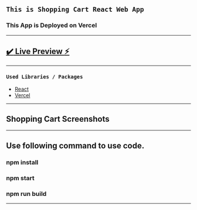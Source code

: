 ## `This is Shopping Cart React Web App`

### This App is Deployed on Vercel

---

## [:heavy_check_mark: Live Preview :zap:](https://shopping-cart-app.vercel.app/)

---

### `Used Libraries / Packages`

- [ React ](https://reactjs.org/docs/create-a-new-react-app.html)
- [ Vercel ](https://vercel.com/)
---
## Shopping Cart Screenshots


---
## Use following command to use code.

### npm install

### npm start

### npm run build

---
